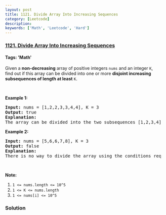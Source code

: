 ```yaml
---
layout: post
title: 1121. Divide Array Into Increasing Sequences
category: [Leetcode]
description: 
keywords: ['Math', 'Leetcode', 'Hard']
---
```

### [1121. Divide Array Into Increasing Sequences](https://leetcode.com/problems/divide-array-into-increasing-sequences)

#### Tags: 'Math'

<div class="content__u3I1 question-content__JfgR"><div><p>Given a <strong>non-decreasing</strong> array of positive integers <code>nums</code> and an integer <code>K</code>, find out if this array can be divided into one or more <strong>disjoint increasing subsequences of length at least</strong> <code>K</code>.</p>
<p> </p>
<p><strong>Example 1:</strong></p>
<pre><strong>Input: </strong>nums = <span id="example-input-1-1">[1,2,2,3,3,4,4]</span>, K = <span id="example-input-1-2">3</span>
<strong>Output: </strong><span id="example-output-1">true</span>
<strong>Explanation: </strong>
The array can be divided into the two subsequences [1,2,3,4] and [2,3,4] with lengths at least 3 each.
</pre>
<p><strong>Example 2:</strong></p>
<pre><strong>Input: </strong>nums = <span id="example-input-2-1">[5,6,6,7,8]</span>, K = <span id="example-input-2-2">3</span>
<strong>Output: </strong><span id="example-output-2">false</span>
<strong>Explanation: </strong>
There is no way to divide the array using the conditions required.
</pre>
<p> </p>
<p><strong>Note:</strong></p>
<ol>
<li><code>1 &lt;= nums.length &lt;= 10^5</code></li>
<li><code>1 &lt;= K &lt;= nums.length</code></li>
<li><code>1 &lt;= nums[i] &lt;= 10^5</code></li>
</ol>
</div></div>

### Solution
